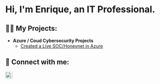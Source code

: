 <h1>Hi, I'm Enrique, an IT Professional.</h1>

<h2>👨‍💻 My Projects:</h2>

- <b>Azure / Coud Cybersecurity Projects</b>
  - [Created a Live SOC/Honeynet in Azure](https://github.com/riquewill1977/Azure-SOC-Honeynet)


<h2> 🤳 Connect with me:</h2>

[<img align="left" alt="EnriqueWilliams | LinkedIn" width="22px" src="https://cdn.jsdelivr.net/npm/simple-icons@v3/icons/linkedin.svg" />][linkedin]

[linkedin]: https://www.linkedin.com/in/enriquedwilliams/

